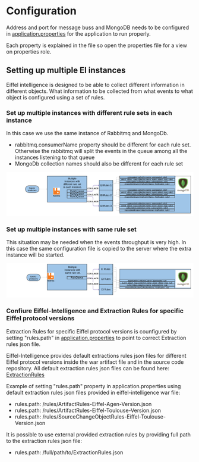 # Configuration

Address and port for message buss and MongoDB needs to be configured in 
[application.properties](https://github.com/Ericsson/eiffel-intelligence/blob/master/src/main/resources/application.properties) 
for the application to run properly.

Each property is explained in the file so open the properties file for a view 
on properties role.

## Setting up multiple EI instances

Eiffel intelligence is designed to be able to collect different information in different objects. What information to be collected from what events to what object is configured using a set of rules.

### Set up multiple instances with different rule sets in each instance

In this case we use the same instance of Rabbitmq and MongoDb.

  - rabbitmq.consumerName property should be different for each rule set. Otherwise the rabbitmq will split the events in the queue among all the instances listening to that queue
  - MongoDb collection names should also be different for each rule set
  
  <img src="images/multiple_EI_instances.png">
</img>
  
### Set up multiple instances with same rule set

This situation may be needed when the events throughput is very high. In this case the same configuration file is copied to the server where the extra instance will be started.   
  
  <img src="images/multiple_EI_instances_same_rule.png">
</img>
  
### Confiure Eiffel-Intelligence and Extraction Rules for specific Eiffel protocol versions

Extraction Rules for specific Eiffel protocol versions is counfigured by setting "rules.path" in [application.properties](https://github.com/Ericsson/eiffel-intelligence/blob/master/src/main/resources/application.properties) to point to correct Extraction rules json file.

Eiffel-Intelligence provides default extractions rules json files for different Eiffel protocol versions inside the war artifact file and in the source code repository.
All default extraction rules json files can be found here: [ExtractionRules](https://github.com/Ericsson/eiffel-intelligence/blob/master/src/main/resources/rules) 

Example of setting "rules.path" property in application.properties using default extraction rules json files provided in eiffel-intelligence war file:
- rules.path: /rules/ArtifactRules-Eiffel-Agen-Version.json
- rules.path: /rules/ArtifactRules-Eiffel-Toulouse-Version.json
- rules.path: /rules/SourceChangeObjectRules-Eiffel-Toulouse-Version.json

It is possible to use external provided extraction rules by providing full path to the extraction rules json file:
- rules.path: /full/path/to/ExtractionRules.json
